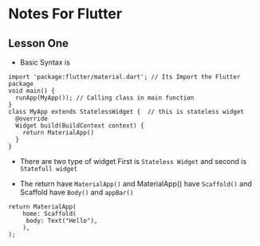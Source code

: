# Notes For Flutter

## Lesson One

- Basic Syntax is

```
import 'package:flutter/material.dart'; // Its Import the Flutter package
void main() {
  runApp(MyApp()); // Calling class in main function
}
class MyApp extends StatelessWidget {  // this is stateless widget
  @override
  Widget build(BuildContext context) {
    return MaterialApp()
  }
}

```

- There are two type of widget First is `Stateless Widget` and second is `Statefull widget`

- The return have `MaterialApp()` and MaterialApp() have `Scaffold()` and Scaffold have `Body()` and `appBar()`

```
return MaterialApp(
    home: Scaffold(
     body: Text("Hello"),
    ),
);

```
